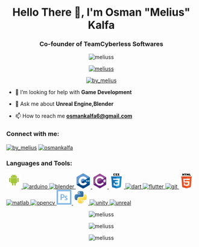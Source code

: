 <h1 align="center">Hello There 👋, I'm Osman "Melius" Kalfa</h1>
<h3 align="center">Co-founder of TeamCyberless Softwares</h3>

<p align="center"> <img src="https://komarev.com/ghpvc/?username=meliuss&label=Profile%20views&color=e92020&style=plastic" alt="meliuss" /> </p>

<p align="center"> <a href="https://github.com/ryo-ma/github-profile-trophy"><img src="https://github-profile-trophy.vercel.app/?username=meliuss&theme=monokai&no-frame=true&row=1&column=8&include_all_commits=true&count_private=true" alt="meliuss" /></a> </p>

<p align="center"> <a href="https://twitter.com/by_melius" target="blank"><img src="https://img.shields.io/twitter/follow/by_melius?logo=twitter&style=for-the-badge" alt="by_melius" /></a> </p>

- 🤝 I’m looking for help with **Game Development**

- 💬 Ask me about **Unreal Engine,Blender**

- 📫 How to reach me **osmankalfa6@gmail.com**

<h3 align="left">Connect with me:</h3>
<p align="left">
<a href="https://twitter.com/by_melius" target="blank"><img align="center" src="https://raw.githubusercontent.com/rahuldkjain/github-profile-readme-generator/master/src/images/icons/Social/twitter.svg" alt="by_melius" height="30" width="40" /></a>
<a href="https://linkedin.com/in/osmankalfa" target="blank"><img align="center" src="https://raw.githubusercontent.com/rahuldkjain/github-profile-readme-generator/master/src/images/icons/Social/linked-in-alt.svg" alt="osmankalfa" height="30" width="40" /></a>
</p>

<h3 align="left">Languages and Tools:</h3>
<p align="left"> <a href="https://developer.android.com" target="_blank" rel="noreferrer"> <img src="https://raw.githubusercontent.com/devicons/devicon/master/icons/android/android-original-wordmark.svg" alt="android" width="40" height="40"/> </a> <a href="https://www.arduino.cc/" target="_blank" rel="noreferrer"> <img src="https://cdn.worldvectorlogo.com/logos/arduino-1.svg" alt="arduino" width="40" height="40"/> </a> <a href="https://www.blender.org/" target="_blank" rel="noreferrer"> <img src="https://download.blender.org/branding/community/blender_community_badge_white.svg" alt="blender" width="40" height="40"/> </a> <a href="https://www.w3schools.com/cpp/" target="_blank" rel="noreferrer"> <img src="https://raw.githubusercontent.com/devicons/devicon/master/icons/cplusplus/cplusplus-original.svg" alt="cplusplus" width="40" height="40"/> </a> <a href="https://www.w3schools.com/cs/" target="_blank" rel="noreferrer"> <img src="https://raw.githubusercontent.com/devicons/devicon/master/icons/csharp/csharp-original.svg" alt="csharp" width="40" height="40"/> </a> <a href="https://www.w3schools.com/css/" target="_blank" rel="noreferrer"> <img src="https://raw.githubusercontent.com/devicons/devicon/master/icons/css3/css3-original-wordmark.svg" alt="css3" width="40" height="40"/> </a> <a href="https://dart.dev" target="_blank" rel="noreferrer"> <img src="https://www.vectorlogo.zone/logos/dartlang/dartlang-icon.svg" alt="dart" width="40" height="40"/> </a> <a href="https://flutter.dev" target="_blank" rel="noreferrer"> <img src="https://www.vectorlogo.zone/logos/flutterio/flutterio-icon.svg" alt="flutter" width="40" height="40"/> </a> <a href="https://git-scm.com/" target="_blank" rel="noreferrer"> <img src="https://www.vectorlogo.zone/logos/git-scm/git-scm-icon.svg" alt="git" width="40" height="40"/> </a> <a href="https://www.w3.org/html/" target="_blank" rel="noreferrer"> <img src="https://raw.githubusercontent.com/devicons/devicon/master/icons/html5/html5-original-wordmark.svg" alt="html5" width="40" height="40"/> </a> <a href="https://www.mathworks.com/" target="_blank" rel="noreferrer"> <img src="https://upload.wikimedia.org/wikipedia/commons/2/21/Matlab_Logo.png" alt="matlab" width="40" height="40"/> </a> <a href="https://opencv.org/" target="_blank" rel="noreferrer"> <img src="https://www.vectorlogo.zone/logos/opencv/opencv-icon.svg" alt="opencv" width="40" height="40"/> </a> <a href="https://www.photoshop.com/en" target="_blank" rel="noreferrer"> <img src="https://raw.githubusercontent.com/devicons/devicon/master/icons/photoshop/photoshop-line.svg" alt="photoshop" width="40" height="40"/> </a> <a href="https://www.python.org" target="_blank" rel="noreferrer"> <img src="https://raw.githubusercontent.com/devicons/devicon/master/icons/python/python-original.svg" alt="python" width="40" height="40"/> </a> <a href="https://unity.com/" target="_blank" rel="noreferrer"> <img src="https://www.vectorlogo.zone/logos/unity3d/unity3d-icon.svg" alt="unity" width="40" height="40"/> </a> <a href="https://unrealengine.com/" target="_blank" rel="noreferrer"> <img src="https://raw.githubusercontent.com/kenangundogan/fontisto/036b7eca71aab1bef8e6a0518f7329f13ed62f6b/icons/svg/brand/unreal-engine.svg" alt="unreal" width="40" height="40"/> </a> </p>

<p align="center"><img src="https://github-readme-stats.vercel.app/api?username=meliuss&show_icons=true&theme=monokai&locale=en&hide_border=true&include_all_commits=true&count_private=true&a=1" alt="meliuss" /></p>

<p align="center"><img src="https://github-readme-streak-stats.herokuapp.com/?user=meliuss&theme=monokai&hide_border=true&count_private=true&langs_count=8" alt="meliuss" /></p>

<p align="center"><img src="https://github-readme-stats.vercel.app/api/top-langs?username=meliuss&show_icons=true&theme=monokai&locale=en&layout=compact&hide_border=true&include_all_commits=true&count_private=true&a=1" alt="meliuss" /></p>
